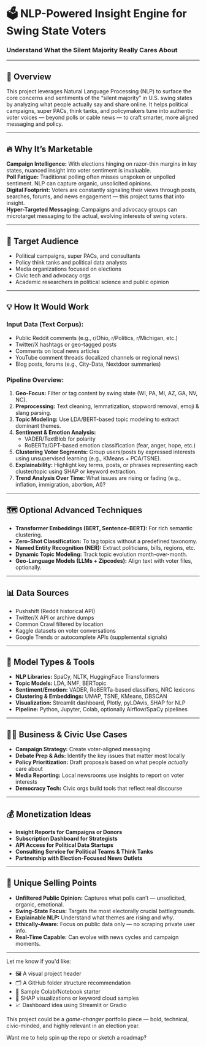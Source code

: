 # 🗳️ NLP-Powered Insight Engine for Swing State Voters  
### Understand What the Silent Majority Really Cares About

---

## 🧠 Overview  
This project leverages Natural Language Processing (NLP) to surface the core concerns and sentiments of the “silent majority” in U.S. swing states by analyzing what people actually say and share online. It helps political campaigns, super PACs, think tanks, and policymakers tune into authentic voter voices — beyond polls or cable news — to craft smarter, more aligned messaging and policy.

---

## 🔥 Why It’s Marketable  
**Campaign Intelligence:** With elections hinging on razor-thin margins in key states, nuanced insight into voter sentiment is invaluable.  
**Poll Fatigue:** Traditional polling often misses unspoken or unpolled sentiment. NLP can capture organic, unsolicited opinions.  
**Digital Footprint:** Voters are constantly signaling their views through posts, searches, forums, and news engagement — this project turns that into insight.  
**Hyper-Targeted Messaging:** Campaigns and advocacy groups can microtarget messaging to the actual, evolving interests of swing voters.

---

## 🎯 Target Audience  
- Political campaigns, super PACs, and consultants  
- Policy think tanks and political data analysts  
- Media organizations focused on elections  
- Civic tech and advocacy orgs  
- Academic researchers in political science and public opinion  

---

## 💡 How It Would Work  
### **Input Data (Text Corpus):**  
- Public Reddit comments (e.g., r/Ohio, r/Politics, r/Michigan, etc.)  
- Twitter/X hashtags or geo-tagged posts  
- Comments on local news articles  
- YouTube comment threads (localized channels or regional news)  
- Blog posts, forums (e.g., City-Data, Nextdoor summaries)

### **Pipeline Overview:**  
1. **Geo-Focus:** Filter or tag content by swing state (WI, PA, MI, AZ, GA, NV, NC).  
2. **Preprocessing:** Text cleaning, lemmatization, stopword removal, emoji & slang parsing.  
3. **Topic Modeling:** Use LDA/BERT-based topic modeling to extract dominant themes.  
4. **Sentiment & Emotion Analysis:**  
   - VADER/TextBlob for polarity  
   - RoBERTa/GPT-based emotion classification (fear, anger, hope, etc.)  
5. **Clustering Voter Segments:** Group users/posts by expressed interests using unsupervised learning (e.g., KMeans + PCA/TSNE).  
6. **Explainability:** Highlight key terms, posts, or phrases representing each cluster/topic using SHAP or keyword extraction.  
7. **Trend Analysis Over Time:** What issues are rising or fading (e.g., inflation, immigration, abortion, AI)?  

---

## 🗺️ Optional Advanced Techniques  
- **Transformer Embeddings (BERT, Sentence-BERT):** For rich semantic clustering.  
- **Zero-Shot Classification:** To tag topics without a predefined taxonomy.  
- **Named Entity Recognition (NER):** Extract politicians, bills, regions, etc.  
- **Dynamic Topic Modeling:** Track topic evolution month-over-month.  
- **Geo-Language Models (LLMs + Zipcodes):** Align text with voter files, optionally.  

---

## 📊 Data Sources  
- Pushshift (Reddit historical API)  
- Twitter/X API or archive dumps  
- Common Crawl filtered by location  
- Kaggle datasets on voter conversations  
- Google Trends or autocomplete APIs (supplemental signals)

---

## 🤖 Model Types & Tools  
- **NLP Libraries:** SpaCy, NLTK, HuggingFace Transformers  
- **Topic Models:** LDA, NMF, BERTopic  
- **Sentiment/Emotion:** VADER, RoBERTa-based classifiers, NRC lexicons  
- **Clustering & Embeddings:** UMAP, TSNE, KMeans, DBSCAN  
- **Visualization:** Streamlit dashboard, Plotly, pyLDAvis, SHAP for NLP  
- **Pipeline:** Python, Jupyter, Colab, optionally Airflow/SpaCy pipelines  

---

## 🧑‍💼 Business & Civic Use Cases  
- **Campaign Strategy:** Create voter-aligned messaging  
- **Debate Prep & Ads:** Identify the key issues that matter most locally  
- **Policy Prioritization:** Draft proposals based on what people *actually* care about  
- **Media Reporting:** Local newsrooms use insights to report on voter interests  
- **Democracy Tech:** Civic orgs build tools that reflect real discourse  

---

## 💰 Monetization Ideas  
- **Insight Reports for Campaigns or Donors**  
- **Subscription Dashboard for Strategists**  
- **API Access for Political Data Startups**  
- **Consulting Service for Political Teams & Think Tanks**  
- **Partnership with Election-Focused News Outlets**

---

## 🌟 Unique Selling Points  
- **Unfiltered Public Opinion:** Captures what polls can’t — unsolicited, organic, emotional.  
- **Swing-State Focus:** Targets the most electorally crucial battlegrounds.  
- **Explainable NLP:** Understand what themes are rising and *why*.  
- **Ethically-Aware:** Focus on public data only — no scraping private user info.  
- **Real-Time Capable:** Can evolve with news cycles and campaign moments.

---

Let me know if you'd like:

- 🖼 A visual project header  
- 🗂 A GitHub folder structure recommendation  
- 📓 Sample Colab/Notebook starter  
- 🧠 SHAP visualizations or keyword cloud samples  
- 📈 Dashboard idea using Streamlit or Gradio  

This project could be a *game-changer* portfolio piece — bold, technical, civic-minded, and highly relevant in an election year.

Want me to help spin up the repo or sketch a roadmap?
